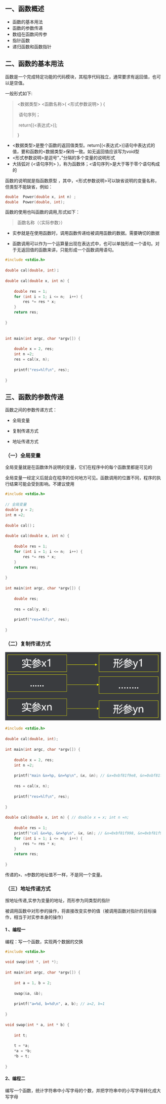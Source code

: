 ## 一、函数概述

- 函数的基本用法
- 函数的参数传递
- 数组在函数间传参
- 指针函数
- 递归函数和函数指针

## 二、函数的基本用法

函数是一个完成特定功能的代码模块，其程序代码独立，通常要求有返回值，也可以是空值。

一般形式如下:

><数据类型>  <函数名称>( <形式参数说明> ) {
>
>​            语句序列；
>
>​            return[(<表达式>)];
>
>} 

- <数据类型>是整个函数的返回值类型。return[(<表达式>)]语句中表达式的值，要和函数的<数据类型>保持一致。如无返回值应该写为void型
- <形式参数说明>是逗号”，”分隔的多个变量的说明形式
- 大括弧对 {<语句序列> }，称为函数体；<语句序列>是大于等于零个语句构成的

函数的说明就是指函数原型 ，其中，<形式参数说明>可以缺省说明的变量名称，但类型不能缺省，例如：

```c
double  Power(double x, int n) ;
double  Power(double, int);
```

函数的使用也叫函数的调用,形式如下：

> 函数名称（〈实际参数〉）

- 实参就是在使用函数时，调用函数传递给被调用函数的数据。需要确切的数据

- 函数调用可以作为一个运算量出现在表达式中，也可以单独形成一个语句。对于无返回值的函数来讲，只能形成一个函数调用语句。

```c
#include <stdio.h>

double cal(double, int)；

double cal(double x, int n) {

    double res = 1;
    for (int i = 1; i <= n;  i++) {
        res *= res * x;
    }
    return res;

}


int main(int argc, char *argv[]) {

    double x = 2, res;
    int n =2;
    res = cal(x, n);

    printf("res=%lf\n", res);

}
```

## 三、函数的参数传递

函数之间的参数传递方式：

- 全局变量

- 复制传递方式

- 地址传递方式

### （一）全局变量

全局变量就是在函数体外说明的变量，它们在程序中的每个函数里都是可见的

全局变量一经定义后就会在程序的任何地方可见。函数调用的位置不同，程序的执行结果可能会受到影响。不建议使用

```c
#include <stdio.h>

// 全局变量
double y = 2;
int m =2;

double cal()；

double cal(double x, int n) {

    double res = 1;
    for (int i = 1; i <= n;  i++) {
        res *= res * x;
    }
    return res;

}

int main(int argc, char *argv[]) {

    double res;

    res = cal(y, m);

    printf("res=%lf\n", res);

}
```

### （二）复制传递方式

![复制传递方式](../images/52.png)

```c
#include <stdio.h>

double cal(double, int);

int main(int argc, char *argv[]) {

    double x = 2, res;
    int n =2;

    printf("main &x=%p, &n=%p\n", &x, &n); // &x=0xbf81f9e8, &n=0xbf81f9e4

    res = cal(x, n);

    printf("res=%lf\n", res);

}

double cal(double x, int n) { // double x = x; int n =n;

    double res = 1;
    printf("cal &x=%p, &n=%p\n", &x, &n); // &x=0xbf81f998, &n=0xbf81f9c8
    for (int i = 1; i <= n;  i++) {
        res *= res * x;
    }
    return res;

}

```

传递的`x`、`n`参数的地址值不一样，不是同一个变量。

### （三）地址传递方式

按地址传递,实参为变量的地址，而形参为同类型的指针

被调用函数中对形参的操作，将直接改变实参的值（被调用函数对指针的目标操作，相当于对实参本身的操作）

#### 1 、编程一

编程：写一个函数，实现两个数据的交换

```c
#include <stdio.h>

void swap(int *, int *);

int main(int argc, char *argv[]) {

    int a = 1, b = 2;

    swap(&a, &b);

    printf("a=%d, b=%d\n", a, b); // a=2, b=1

}

void swap(int * a, int * b) {

    int t;

    t = *a;
    *a = *b;
    *b = t;

}
```

#### 2、编程二

编写一个函数，统计字符串中小写字母的个数，并把字符串中的小写字母转化成大写字母








